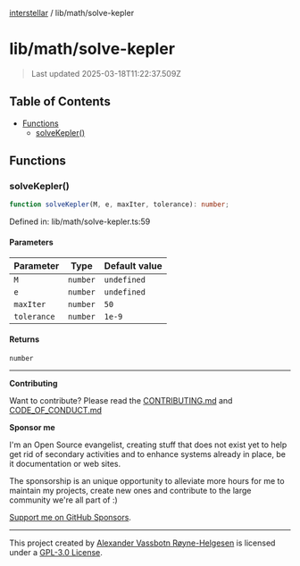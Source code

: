 [interstellar](../../README.md) / lib/math/solve-kepler

# lib/math/solve-kepler

> Last updated 2025-03-18T11:22:37.509Z

## Table of Contents

- [Functions](#functions)
  - [solveKepler()](#solvekepler)

## Functions

### solveKepler()

```ts
function solveKepler(M, e, maxIter, tolerance): number;
```

Defined in: lib/math/solve-kepler.ts:59

#### Parameters

| Parameter   | Type     | Default value |
| ----------- | -------- | ------------- |
| `M`         | `number` | `undefined`   |
| `e`         | `number` | `undefined`   |
| `maxIter`   | `number` | `50`          |
| `tolerance` | `number` | `1e-9`        |

#### Returns

`number`

---

**Contributing**

Want to contribute? Please read the
[CONTRIBUTING.md](https://github.com/phun-ky/interstellar/blob/main/CONTRIBUTING.md)
and
[CODE_OF_CONDUCT.md](https://github.com/phun-ky/interstellar/blob/main/CODE_OF_CONDUCT.md)

**Sponsor me**

I'm an Open Source evangelist, creating stuff that does not exist yet to help
get rid of secondary activities and to enhance systems already in place, be it
documentation or web sites.

The sponsorship is an unique opportunity to alleviate more hours for me to
maintain my projects, create new ones and contribute to the large community
we're all part of :)

[Support me on GitHub Sponsors](https://github.com/sponsors/phun-ky).

---

This project created by [Alexander Vassbotn Røyne-Helgesen](http://phun-ky.net)
is licensed under a
[GPL-3.0 License](https://choosealicense.com/licenses/gpl-3.0/).
